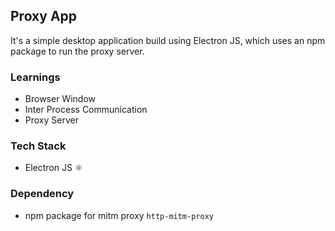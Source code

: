 ## Proxy App

It's a simple desktop application build using Electron JS, which uses an npm package to run the proxy server.


### Learnings

- Browser Window
- Inter Process Communication 
- Proxy Server

### Tech Stack

- Electron JS ⚛️

### Dependency

- npm package for mitm proxy ```http-mitm-proxy```
